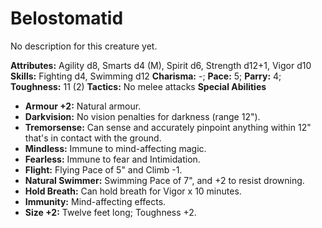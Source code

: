 # Belostomatid

No description for this creature yet.

**Attributes:** Agility d8, Smarts d4 (M), Spirit d6, Strength d12+1,
Vigor d10
**Skills:** Fighting d4, Swimming d12
**Charisma:** -; **Pace:** 5; **Parry:** 4; **Toughness:** 11 (2)
**Tactics:** No melee attacks
**Special Abilities**

- **Armour +2:** Natural armour.
- **Darkvision:** No vision penalties for darkness (range 12").
- **Tremorsense:** Can sense and accurately pinpoint anything within
12" that's in contact with the ground.
- **Mindless:** Immune to mind-affecting magic.
- **Fearless:** Immune to fear and Intimidation.
- **Flight:** Flying Pace of 5" and Climb -1.
- **Natural Swimmer:** Swimming Pace of 7", and +2 to resist drowning.
- **Hold Breath:** Can hold breath for Vigor x 10 minutes.
- **Immunity:** Mind-affecting effects.
- **Size +2:** Twelve feet long; Toughness +2.
